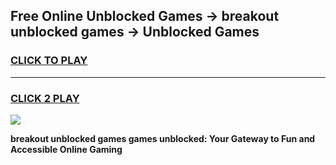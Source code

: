 
## Free Online Unblocked Games → breakout unblocked games → Unblocked Games
<h3>
<a href="https://premium.freeplayer.one?title=breakout_unblocked_games&ref=21F">CLICK TO PLAY</a></h3>
<hr>

<h3>
<a href="https://premium.freeplayer.one?title=breakout_unblocked_games&ref=21F">CLICK 2 PLAY</a>
  
</h3>

<a href="https://premium.freeplayer.one?title=breakout_unblocked_games&ref=21F/"><img src="https://clearcache.store/games.png"></a>


**breakout unblocked games games unblocked: Your Gateway to Fun and Accessible Online Gaming**
